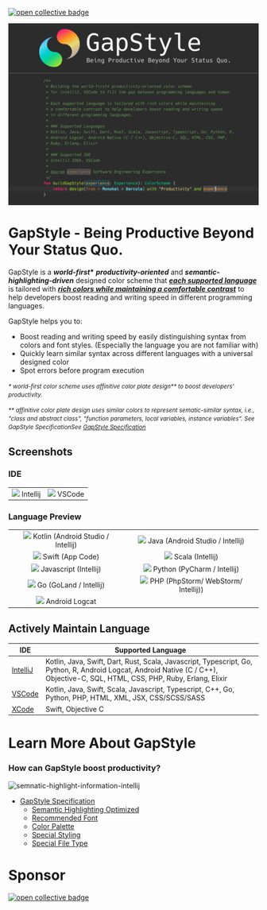 <a href="https://opencollective.com/gapstyle" target="_blank"><img alt="open collective badge" src="https://opencollective.com/gapstyle/tiers/badge.svg?label=Backer&color=brightgreen" /></a>

<p align="center">
  <img align="center" src="github-gapstyle-cover-logo.png"/>
  <img align="center" src="github-gapstyle-cover-content.png"/>
</p>

# GapStyle - Being Productive Beyond Your Status Quo.

GapStyle is a **_world-first_\*** **_productivity-oriented_** and **_semantic-highlighting-driven_** designed color
scheme that **_[each supported language](#actively-maintain-language)_** is tailored with
**_[rich colors while maintaining a comfortable contrast](#gapstyle-specification)_** to help developers boost reading
and writing speed in different programming languages.

GapStyle helps you to:

- Boost reading and writing speed by easily distinguishing syntax from colors and font styles. (Especially the language
  you are not familiar with)
- Quickly learn similar syntax across different languages with a universal designed color
- Spot errors before program execution


<small><i>\* world-first color scheme uses affinitive color plate design\*\* to boost developers' productivity.

\*\* affinitive color plate design uses similar colors to represent sematic-similar syntax, i.e., "class and abstract class", "function parameters, local variables, instance variables". See GapStyle SpecificationSee [GapStyle Specification](https://github.com/gaplo917/GapStyle/tree/master/spec#color-palette)
</i></small>

## Screenshots

### IDE

|                                                                                             |                                                                                         |
| :-----------------------------------------------------------------------------------------: | :-------------------------------------------------------------------------------------: |
| ![](https://cdn.jsdelivr.net/gh/gaplo917/GapStyle@master/preview/ide-intellij.png) Intellij | ![](https://cdn.jsdelivr.net/gh/gaplo917/GapStyle@master/preview/ide-vscode.png) VSCode |

### Language Preview

|                                                                                                                 |                                                                                                               |
| :-------------------------------------------------------------------------------------------------------------: | :-----------------------------------------------------------------------------------------------------------: |
| ![](https://cdn.jsdelivr.net/gh/gaplo917/GapStyle@master/preview/kotlin.png) Kotlin (Android Studio / Intellij) |  ![](https://cdn.jsdelivr.net/gh/gaplo917/GapStyle@master/preview/java.png) Java (Android Studio / Intellij)  |
|          ![](https://cdn.jsdelivr.net/gh/gaplo917/GapStyle@master/preview/swift.png) Swift (App Code)           |         ![](https://cdn.jsdelivr.net/gh/gaplo917/GapStyle@master/preview/scala.png) Scala (Intellij)          |
|     ![](https://cdn.jsdelivr.net/gh/gaplo917/GapStyle@master/preview/javascript.png) Javascript (Intellij)      |   ![](https://cdn.jsdelivr.net/gh/gaplo917/GapStyle@master/preview/python.png) Python (PyCharm / Intellij)    |
|         ![](https://cdn.jsdelivr.net/gh/gaplo917/GapStyle@master/preview/go.png) Go (GoLand / Intellij)         | ![](https://cdn.jsdelivr.net/gh/gaplo917/GapStyle@master/preview/php.png) PHP (PhpStorm/ WebStorm/ Intellij)) |
|       ![](https://cdn.jsdelivr.net/gh/gaplo917/GapStyle@master/preview/android-logcat.png) Android Logcat       |                                                                                                               |

## Actively Maintain Language

| IDE                                                                   | Supported Language                                                                                                                                                              |
| --------------------------------------------------------------------- | ------------------------------------------------------------------------------------------------------------------------------------------------------------------------------- |
| [IntelliJ](https://github.com/gaplo917/GapStyle/tree/master/intellij) | Kotlin, Java, Swift, Dart, Rust, Scala, Javascript, Typescript, Go, Python, R, Android Logcat, Android Native (C / C++), Objective-C, SQL, HTML, CSS, PHP, Ruby, Erlang, Elixir |
| [VSCode](https://github.com/gaplo917/GapStyle/tree/master/vscode)     | Kotlin, Java, Swift, Scala, Javascript, Typescript, C++, Go, Python, PHP, HTML, XML, JSX, CSS/SCSS/SASS                                                                         |
| [XCode](https://github.com/gaplo917/GapStyle/tree/master/xcode)       | Swift, Objective C                                                                                                                                                              |

# Learn More About GapStyle

### How can GapStyle boost productivity?

![semnatic-highlight-information-intellij](preview/semnatic-highlight-information-intellij.gif)

- [GapStyle Specification](spec/README.md#gapstyle-specification)
  - [Semantic Highlighting Optimized](spec/README.md#semantic-highlighting-optimized)
  - [Recommended Font](spec/README.md#recommended-font)
  - [Color Palette](spec/README.md#color-palette)
  - [Special Styling](spec/README.md#special-styling)
  - [Special File Type](spec/README.md#special-file-type)

# Sponsor
<a href="https://opencollective.com/gapstyle/contribute/backer-37397/checkout" target="_blank"><img alt="open collective badge" src="https://opencollective.com/gapstyle/tiers/backer.svg?avatarHeight=96" /></a>
